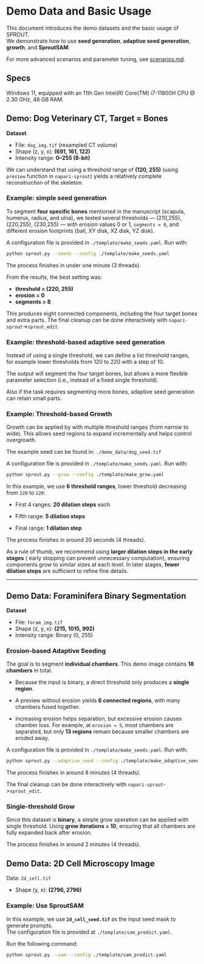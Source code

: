 # Demo Data and Basic Usage
This document introduces the demo datasets and the basic usage of SPROUT.  
We demonstrate how to use **seed generation**, **adaptive seed generation**, **growth**, and **SproutSAM**.  

For more advanced scenarios and parameter tuning, see [scenarios.md](scenarios.md).

## Specs
Windows 11, equipped with an 11th Gen Intel(R) Core(TM) i7-11800H CPU @ 2.30 GHz, 48 GB RAM.


## Demo: Dog Veterinary CT, Target = Bones

**Dataset**  
- File: `dog_img.tif` (resampled CT volume)  
- Shape (z, y, x): **(691, 161, 122)**  
- Intensity range: **0–255 (8-bit)**  

We can understand that using a threshold range of **(120, 255)** (using `preview` function in `napari-sprout`) yields a relatively complete reconstruction of the skeleton. 

### Example: simple seed generation

To segment **four specific bones** mentioned in the manuscript (scapula, humerus, radius, and ulna), we tested several thresholds — (210,255), (220,255), (230,255) — with erosion values 0 or 1, `segments = 8`, and different erosion footprints (ball, XY disk, XZ disk, YZ disk).  

A configuration file is provided in `./template/make_seeds.yaml`. Run with:

```bash
python sprout.py --seeds --config ./template/make_seeds.yaml
```

The process finishes in under one minute (3 threads).

From the results, the best setting was:

-   **threshold = (220, 255)**
-   **erosion = 0**
-   **segments = 8**
    
This produces eight connected components, including the four target bones and extra parts. The final cleanup can be done interactively with `napari-sprout`->`sprout_edit`.

### Example: threshold-based adaptive seed generation
Instead of using a single threshold, we can define a list threshold ranges, for example lower thresholds from 120 to 220 with a step of 10.

The output will segment the four target bones, but allows a more flexible parameter selection (i.e., instead of a fixed single threshold).

Also if the task requires segmenting more bones, adaptive seed generation can retain small parts.

### Example: Threshold-based Growth

 Growth can be applied by with multiple threshold ranges (from narrow to wide). This allows seed regions to expand incrementally and helps control overgrowth. 

The example seed can be found in: `./demo_data/dog_seed.tif`

A configuration file is provided in `./template/make_seeds.yaml`. Run with:

```bash
python sprout.py --grow --config ./template/make_grow.yaml
```

In this example, we use **6 threshold ranges**, lower threshold decreasing from `220` to `120`:

-   First 4 ranges: **20 dilation steps** each
    
-   Fifth range: **5 dilation steps**
    
-   Final range: **1 dilation step**

The process finishes in around 20 seconds (4 threads).    

As a rule of thumb, we recommend using **larger dilation steps in the early stages** ( early stopping can prevent unnecessary computation), ensuring components grow to similar sizes at each level. In later stages, **fewer dilation steps** are sufficient to refine fine details.

---
## Demo Data: Foraminifera Binary Segmentation

**Dataset**  
- File: `foram_img.tif`
- Shape (z, y, x): **(215, 1015, 992)**
- Intensity range: Binary (0, 255)

### **Erosion-based Adaptive Seeding**

The goal is to segment **individual chambers**. This demo image contains **18 chambers** in total.

-   Because the input is binary, a direct threshold only produces a **single region**.
    
-   A preview without erosion yields **6 connected regions**, with many chambers fused together.
    
-   Increasing erosion helps separation, but excessive erosion causes chamber loss. For example, at `erosion = 5`, most chambers are separated, but only **13 regions** remain because smaller chambers are eroded away.

A configuration file is provided in `./template/make_seeds.yaml`. Run with:

```bash
python sprout.py --adaptive_seed --config ./template/make_adaptive_seed.yaml
```

The process finishes in around 8 minutes (4 threads).

The final cleanup can be done interactively with `napari-sprout`->`sprout_edit`.

### **Single-threshold Grow**

Since this dataset is **binary**, a simple grow operation can be applied with single threshold. 
Using **grow iterations = 10**, ensuring that all chambers are fully expanded back after erosion.

The process finishes in around 2 minutes (4 threads).


## Demo Data: 2D Cell Microscopy Image
Data: `2d_cell.tif`
- Shape (y, x): **(2796, 2796)**
### Example: Use SproutSAM
In this example, we use **`2d_cell_seed.tif`** as the input seed mask to generate prompts.  
The configuration file is provided at `./template/sam_predict.yaml`.

Run the following command:

```bash
python sprout.py --sam --config ./template/sam_predict.yaml
```